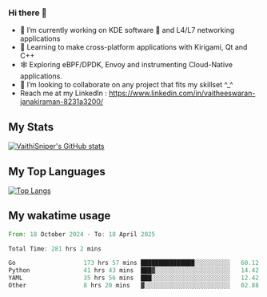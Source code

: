 ### Hi there 👋

- 🔭 I’m currently working on KDE software 💓 and L4/L7 networking applications 
- 📖 Learning to make cross-platform applications with Kirigami, Qt and C++
- 🕸️ Exploring eBPF/DPDK, Envoy and instrumenting Cloud-Native applications. 
- 👯 I’m looking to collaborate on any project that fits my skillset ^_^
- Reach me at my LinkedIn : https://www.linkedin.com/in/vaitheeswaran-janakiraman-8231a3200/

## My Stats
[![VaithiSniper's GitHub stats](https://github-readme-stats.vercel.app/api?username=VaithiSniper&hide=stars&theme=radical)](https://github.com/anuraghazra/github-readme-stats)

## My Top Languages

[![Top Langs](https://github-readme-stats.vercel.app/api/top-langs/?username=VaithiSniper&layout=compact)](https://github.com/anuraghazra/github-readme-stats)

## My wakatime usage

<!--START_SECTION:waka-->

```rust
From: 18 October 2024 - To: 18 April 2025

Total Time: 281 hrs 2 mins

Go                   173 hrs 57 mins ███████████████░░░░░░░░░░   60.12 %
Python               41 hrs 43 mins  ███▓░░░░░░░░░░░░░░░░░░░░░   14.42 %
YAML                 35 hrs 56 mins  ███░░░░░░░░░░░░░░░░░░░░░░   12.42 %
Other                8 hrs 20 mins   ▓░░░░░░░░░░░░░░░░░░░░░░░░   02.88 %
```

<!--END_SECTION:waka-->
